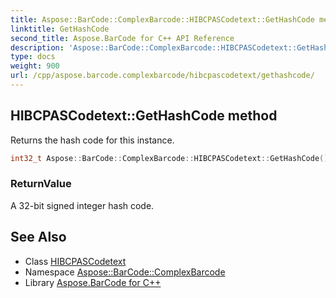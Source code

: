 ```yaml
---
title: Aspose::BarCode::ComplexBarcode::HIBCPASCodetext::GetHashCode method
linktitle: GetHashCode
second_title: Aspose.BarCode for C++ API Reference
description: 'Aspose::BarCode::ComplexBarcode::HIBCPASCodetext::GetHashCode method. Returns the hash code for this instance in C++.'
type: docs
weight: 900
url: /cpp/aspose.barcode.complexbarcode/hibcpascodetext/gethashcode/
---
```

## HIBCPASCodetext::GetHashCode method


Returns the hash code for this instance.

```cpp
int32_t Aspose::BarCode::ComplexBarcode::HIBCPASCodetext::GetHashCode() const override
```


### ReturnValue

A 32-bit signed integer hash code.

## See Also

* Class [HIBCPASCodetext](../)
* Namespace [Aspose::BarCode::ComplexBarcode](../../)
* Library [Aspose.BarCode for C++](../../../)
